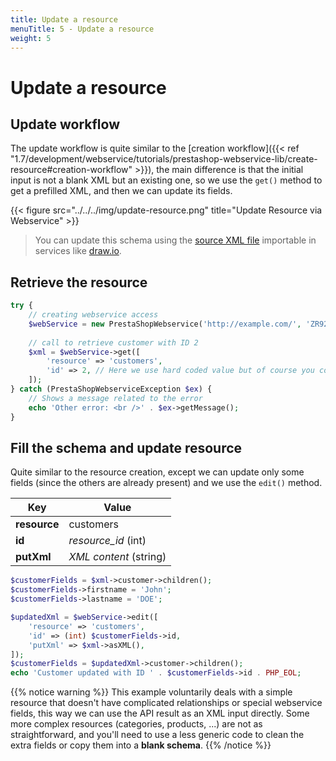 ```yaml
---
title: Update a resource
menuTitle: 5 - Update a resource
weight: 5
---
```


# Update a resource

## Update workflow

The update workflow is quite similar to the [creation workflow]({{< ref "1.7/development/webservice/tutorials/prestashop-webservice-lib/create-resource#creation-workflow" >}}), the main difference is that the initial input is not a blank XML but an existing one, so we use the `get()` method to get a prefilled XML, and then we can update its fields.

{{< figure src="../../../img/update-resource.png" title="Update Resource via Webservice" >}}

> You can update this schema using the [source XML file](/schemas/1.7/update-resource.xml) importable in services like [draw.io](https://draw.io).

## Retrieve the resource

```php
try {
    // creating webservice access
    $webService = new PrestaShopWebservice('http://example.com/', 'ZR92FNY5UFRERNI3O9Z5QDHWKTP3YIIT', false);
 
    // call to retrieve customer with ID 2
    $xml = $webService->get([
        'resource' => 'customers',
        'id' => 2, // Here we use hard coded value but of course you could get this ID from a request parameter or anywhere else
    ]);
} catch (PrestaShopWebserviceException $ex) {
    // Shows a message related to the error
    echo 'Other error: <br />' . $ex->getMessage();
}
```

## Fill the schema and update resource

Quite similar to the resource creation, except we can update only some fields (since the others are already present) and we use the `edit()` method.

| Key          | Value                  |
|--------------|------------------------|
| **resource** | customers              |
| **id**       | *resource_id* (int)    |
| **putXml**   | *XML content* (string) |

```php
$customerFields = $xml->customer->children();
$customerFields->firstname = 'John';
$customerFields->lastname = 'DOE';

$updatedXml = $webService->edit([
    'resource' => 'customers',
    'id' => (int) $customerFields->id,
    'putXml' => $xml->asXML(),
]);
$customerFields = $updatedXml->customer->children();
echo 'Customer updated with ID ' . $customerFields->id . PHP_EOL;
```

{{% notice warning %}}
This example voluntarily deals with a simple resource that doesn't have complicated relationships or special webservice fields, this way we can use the API result as an XML input directly. Some more complex resources (categories, products, ...) are not as straightforward, and you'll need to use a less generic code to clean the extra fields or copy them into a **blank schema**.
{{% /notice %}}
